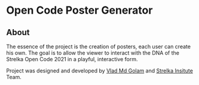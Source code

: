 # Open Code Poster Generator

## About

The essence of the project is the creation of posters, each user can create his own. The goal is to allow the viewer to interact with the DNA of the Strelka Open Code 2021 in a playful, interactive form.

Project was designed and developed by [Vlad Md Golam](https://vladmdgolam.me/) and [Strelka Insitute](https://strelka.com/) Team.
